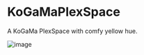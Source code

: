 # KoGaMaPlexSpace
A KoGaMa PlexSpace with comfy yellow hue.

![image](https://github.com/user-attachments/assets/83272a14-6fc3-44fd-92ec-5ed746360ec0)
